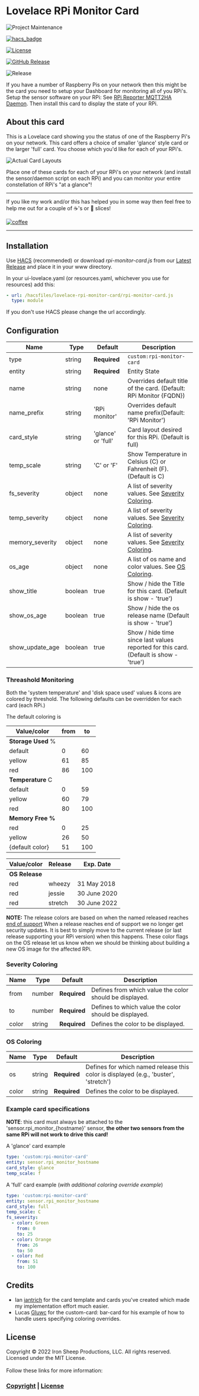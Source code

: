 # Lovelace RPi Monitor Card

![Project Maintenance][maintenance-shield]

[![hacs_badge][hacs-shield]](https://github.com/custom-components/hacs)

[![License][license-shield]](LICENSE)

[![GitHub Release][releases-shield]][releases]

![Release](https://github.com/ironsheep/lovelace-rpi-monitor-card/workflows/Release/badge.svg)

If you have a number of Raspberry Pis on your network then this might be the card you need to setup your Dashboard for monitoring all of you RPi's. Setup the sensor software on your RPi: See [RPi Reporter MQTT2HA Daemon](https://github.com/ironsheep/RPi-Reporter-MQTT2HA-Daemon). Then install this card to display the state of your RPi.

## About this card

This is a Lovelace card showing you the status of one of the Raspberry Pi's on your network. This card offers a choice of smaller 'glance' style card or the larger 'full' card. You choose which you'd like for each of your RPi's.

![Actual Card Layouts](./DOCs/images/LiveCards.png)

Place one of these cards for each of your RPi's on your network (and install the sensor/daemon script on each RPi) and you can monitor your entire constellation of RPi's "at a glance"!

----

If you like my work and/or this has helped you in some way then feel free to help me out for a couple of :coffee:'s or :pizza: slices!

[![coffee](https://www.buymeacoffee.com/assets/img/custom_images/black_img.png)](https://www.buymeacoffee.com/ironsheep)

----

## Installation

Use [HACS](https://github.com/custom-components/hacs) (recommended)
or download _rpi-monitor-card.js_ from our [Latest Release](https://github.com/ironsheep/lovelace-rpi-monitor-card/releases/latest) and place it in your www directory.

In your ui-lovelace.yaml (or resources.yaml, whichever you use for resources) add this:

```yaml
- url: /hacsfiles/lovelace-rpi-monitor-card/rpi-monitor-card.js
  type: module
```

If you don't use HACS please change the url accordingly.

## Configuration

| Name          | Type    | Default            | Description                                                             |
| ------------- | ------- | ------------------ | ----------------------------------------------------------------------- |
| type          | string  | **Required**       | `custom:rpi-monitor-card`                                               |
| entity        | string  | **Required**       | Entity State                                                            |
| name          | string  | none               | Overrides default title of the card. (Default: RPi Monitor {FQDN})      |
| name_prefix   | string  | 'RPi monitor'      | Overrides default name prefix(Default: 'RPi Monitor')                   |
| card_style    | string  | 'glance' or 'full' | Card layout desired for this RPi. (Default is full)                     |
| temp_scale    | string  | 'C' or 'F'         | Show Temperature in Celsius (C) or Fahrenheit (F). (Default is C)       |
| fs_severity   | object  | none               | A list of severity values. See [Severity Coloring](#severity-coloring). |
| temp_severity | object  | none               | A list of severity values. See [Severity Coloring](#severity-coloring). |
| memory_severity | object  | none               | A list of severity values. See [Severity Coloring](#severity-coloring). |
| os_age | object  | none               | A list of os name and color values. See [OS Coloring](#os-coloring). |
| show_title    | boolean | true               | Show / hide the Title for this card. (Default is show - 'true')         |
| show\_os_age    | boolean | true               | Show / hide the os release name (Default is show - 'true')         |
| show\_update_age    | boolean | true               | Show / hide time since last values reported for this card. (Default is show - 'true')         |

### Threashold Monitoring

Both the 'system temperature' and 'disk space used' values & icons are colored by threshold. The following defaults can be overridden for each card (each RPi.)

The default coloring is

| **Value**/color    | from | to  |
| ------------------ | ---- | --- |
| **Storage Used** % |      |     |
| default            | 0    | 60  |
| yellow             | 61   | 85  |
| red                | 86   | 100 |
| **Temperature** C  |      |     |
| default            | 0    | 59  |
| yellow             | 60   | 79  |
| red                | 80   | 100 |
| **Memory Free %**  |      |     |
| red                | 0    | 25  |
| yellow             | 26   | 50  |
| {default color}    | 51   | 100 |

| **Value**/color    | Release | Exp. Date  |
| ------------------ | ---- | --- |
| **OS Release**     |    
| red                | wheezy  |  31 May 2018 |
| red                | jessie  | 30 June 2020 |
| red                | stretch | 30 June 2022 |

**NOTE:** The release colors are based on when the named released reaches [end of support](https://en.wikipedia.org/wiki/Debian_version_history)  When a release reaches end of support we no longer get security updates. It is best to simply move to the current release (or last release supporting your RPi version) when this happens.  These color flags on the OS release let us know when we should be thinking about building a new OS image for the affected RPi.

### Severity Coloring

| Name  | Type   | Default      | Description                                             |
| ----- | ------ | ------------ | ------------------------------------------------------- |
| from  | number | **Required** | Defines from which value the color should be displayed. |
| to    | number | **Required** | Defines to which value the color should be displayed.   |
| color | string  | **Required** | Defines the color to be displayed.                   |

### OS Coloring

| Name  | Type   | Default      | Description                                             |
| ----- | ------ | ------------ | ------------------------------------------------------- |
| os    | string | **Required** | Defines for which named release this color is displayed (e.g., 'buster', 'stretch')  |
| color | string | **Required** | Defines the color to be displayed.                      |

### Example card specifications

**NOTE**: this card must always be attached to the 'sensor.rpi_monitor_{hostname}' sensor, **the other two sensors from the same RPi will not work to drive this card!**

A 'glance' card example

```yaml
type: 'custom:rpi-monitor-card'
entity: sensor.rpi_monitor_hostname
card_style: glance
temp_scale: f
```

A 'full' card example (_with additional coloring override example_)

```yaml
type: 'custom:rpi-monitor-card'
entity: sensor.rpi_monitor_hostname
card_style: full
temp_scale: C
fs_severity:
  - color: Green
    from: 0
    to: 25
  - color: Orange
    from: 26
    to: 50
  - color: Red
    from: 51
    to: 100
```

## Credits

- Ian [iantrich](https://github.com/iantrich) for the card template and cards you've created which made my implementation effort much easier.
- Lucas [Gluwc](https://github.com/Gluwc) for the custom-card: bar-card for his example of how to handle users specifying coloring overrides.

## License

Copyright © 2022 Iron Sheep Productions, LLC. All rights reserved.<br />
Licensed under the MIT License. <br>
<br>
Follow these links for more information:

### [Copyright](copyright) | [License](LICENSE)

[maintenance-shield]: https://img.shields.io/badge/maintainer-stephen%40ironsheep.biz-blue.svg?style=for-the-badge
[hacs-shield]: https://img.shields.io/badge/HACS-Default-orange.svg?style=for-the-badge
[license-shield]: https://camo.githubusercontent.com/bc04f96d911ea5f6e3b00e44fc0731ea74c8e1e9/68747470733a2f2f696d672e736869656c64732e696f2f6769746875622f6c6963656e73652f69616e74726963682f746578742d646976696465722d726f772e7376673f7374796c653d666f722d7468652d6261646765
[releases-shield]: https://img.shields.io/github/release/ironsheep/lovelace-rpi-monitor-card.svg?style=for-the-badge
[releases]: https://github.com/ironsheep/lovelace-rpi-monitor-card/releases
